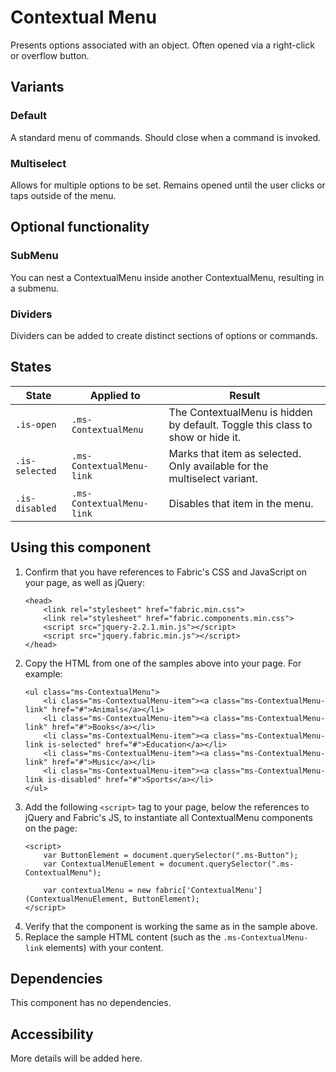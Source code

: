 # Contextual Menu
Presents options associated with an object. Often opened via a right-click or overflow button.

## Variants

### Default
A standard menu of commands. Should close when a command is invoked.

<!---
{{> ContextualMenuExample props=ContextualMenuExampleModel.basic }}
--->

### Multiselect
Allows for multiple options to be set. Remains opened until the user clicks or taps outside of the menu.

<!---
{{> ContextualMenuMultiselectExample props=ContextualMenuExampleModel.multiselect }}
--->

## Optional functionality

### SubMenu
You can nest a ContextualMenu inside another ContextualMenu, resulting in a submenu.

<!---
{{> ContextualMenuSubmenuExample props=ContextualMenuExampleModel.submenu }}
--->

### Dividers
Dividers can be added to create distinct sections of options or commands.

<!---
{{> ContextualMenuDividersExample props=ContextualMenuExampleModel.dividers }}
--->


## States

State | Applied to | Result
 --- | --- | ---
`.is-open` | `.ms-ContextualMenu` | The ContextualMenu is hidden by default. Toggle this class to show or hide it.
`.is-selected` | `.ms-ContextualMenu-link` | Marks that item as selected. Only available for the multiselect variant.
`.is-disabled` | `.ms-ContextualMenu-link` | Disables that item in the menu.

## Using this component
1. Confirm that you have references to Fabric's CSS and JavaScript on your page, as well as jQuery:
    ```
    <head> 
        <link rel="stylesheet" href="fabric.min.css">
        <link rel="stylesheet" href="fabric.components.min.css">
        <script src="jquery-2.2.1.min.js"></script>
        <script src="jquery.fabric.min.js"></script>
    </head>
    ```
2. Copy the HTML from one of the samples above into your page. For example:
    ```
    <ul class="ms-ContextualMenu">
        <li class="ms-ContextualMenu-item"><a class="ms-ContextualMenu-link" href="#">Animals</a></li>
        <li class="ms-ContextualMenu-item"><a class="ms-ContextualMenu-link" href="#">Books</a></li>
        <li class="ms-ContextualMenu-item"><a class="ms-ContextualMenu-link is-selected" href="#">Education</a></li>
        <li class="ms-ContextualMenu-item"><a class="ms-ContextualMenu-link" href="#">Music</a></li>
        <li class="ms-ContextualMenu-item"><a class="ms-ContextualMenu-link is-disabled" href="#">Sports</a></li>
    </ul>
    ```
3. Add the following `<script>` tag to your page, below the references to jQuery and Fabric's JS, to instantiate all ContextualMenu components on the page:
    ```
    <script>
        var ButtonElement = document.querySelector(".ms-Button");
        var ContextualMenuElement = document.querySelector(".ms-ContextualMenu");
    
        var contextualMenu = new fabric['ContextualMenu'](ContextualMenuElement, ButtonElement);
    </script>
    ```
4. Verify that the component is working the same as in the sample above.
5. Replace the sample HTML content (such as the `.ms-ContextualMenu-link` elements) with your content.

## Dependencies
This component has no dependencies.

## Accessibility
More details will be added here.
